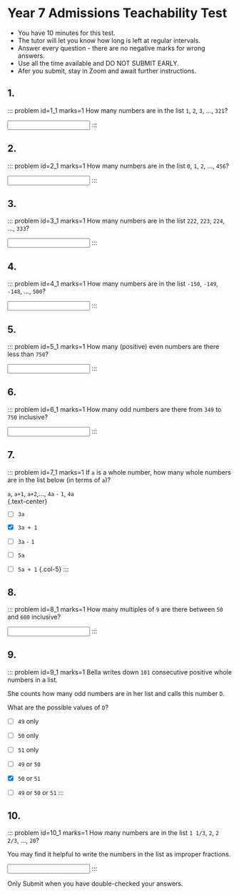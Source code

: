 # Year 7 Admissions Teachability Test

* You have 10 minutes for this test.  
* The tutor will let you know how long is left at regular intervals.  
* Answer every question - there are no negative marks for wrong answers.  
* Use all the time available and DO NOT SUBMIT EARLY.  
* Afer you submit, stay in Zoom and await further instructions.  
 

## 1.
::: problem id=1_1 marks=1
How many numbers are in the list `1`, `2`, `3`, ..., `321`?  

<input type="number" solution="321"/>
:::


## 2.
::: problem id=2_1 marks=1
How many numbers are in the list `0`, `1`, `2`, ..., `456`?  

<input type="number" solution="457"/>
:::  


## 3.
::: problem id=3_1 marks=1
How many numbers are in the list `222`, `223`, `224`, ..., `333`?  

<input type="number" solution="112"/>
::: 


## 4.
::: problem id=4_1 marks=1
How many numbers are in the list `-150`, `-149`, `-148`, ..., `500`?  

<input type="number" solution="651"/>
:::


## 5.
::: problem id=5_1 marks=1
How many (positive) even numbers are there less than `750`?  

<input type="number" solution="374"/>
:::


## 6.
::: problem id=6_1 marks=1
How many odd numbers are there from `349` to `750` inclusive?  

<input type="number" solution="201"/>
:::


## 7.
::: problem id=7_1 marks=1
If `a` is a whole number, how many whole numbers are in the list below (in terms of `a`)?  

`a`, `a+1`, `a+2`,..., `4a` `-` `1`, `4a`  
{.text-center}

* [ ] `3a`
* [x] `3a + 1`
* [ ] `3a` `-` `1`
* [ ] `5a`
* [ ] `5a + 1`
{.col-5}
:::


## 8.
::: problem id=8_1 marks=1
How many multiples of `9` are there between `50` and `600` inclusive?  

<input type="number" solution="61"/>
:::


## 9.
::: problem id=9_1 marks=1
Bella writes down `101` consecutive positive whole numbers in a list.  

She counts how many odd numbers are in her list and calls this number `D`.  

What are the possible values of `D`?  

* [ ] `49` only
* [ ] `50` only
* [ ] `51` only
* [ ] `49` or `50`
* [x] `50` or `51`
* [ ] `49` or `50` or `51`
:::


## 10.
::: problem id=10_1 marks=1
How many numbers are in the list `1 1/3`, `2`, `2 2/3`, ..., `20`?  

You may find it helpful to write the numbers in the list as improper fractions.  

<input type="number" solution="29"/>
:::


Only Submit when you have double-checked your answers.